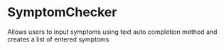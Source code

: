# SymptomChecker
Allows users to input symptoms using text auto completion method and creates a list of entered symptoms
